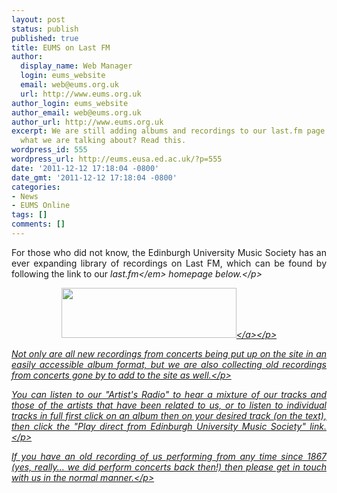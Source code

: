 ```yaml
---
layout: post
status: publish
published: true
title: EUMS on Last FM
author:
  display_name: Web Manager
  login: eums_website
  email: web@eums.org.uk
  url: http://www.eums.org.uk
author_login: eums_website
author_email: web@eums.org.uk
author_url: http://www.eums.org.uk
excerpt: We are still adding albums and recordings to our last.fm page. Don't know
  what we are talking about? Read this.
wordpress_id: 555
wordpress_url: http://eums.eusa.ed.ac.uk/?p=555
date: '2011-12-12 17:18:04 -0800'
date_gmt: '2011-12-12 17:18:04 -0800'
categories:
- News
- EUMS Online
tags: []
comments: []
---
```

<p style="text-align: justify;">For those who did not know, the Edinburgh University Music Society has an ever expanding library of recordings on Last FM, which can be found by following the link to our <em>last.fm<&#47;em> homepage below.<&#47;p></p>
<p style="text-align: center;"><a href="http:&#47;&#47;www.last.fm&#47;music&#47;Edinburgh+University+Music+Society" target="_blank"><img class="size-full wp-image-280" title="Find us on last.fm here" src="http:&#47;&#47;eums.eusa.ed.ac.uk&#47;wp-content&#47;uploads&#47;build&#47;quicklinks&#47;lastfm.png" alt="" width="280" height="80" &#47;><&#47;a><&#47;p></p>
<p style="text-align: justify;">Not only are all new recordings from concerts being put up on the site in an easily&nbsp;accessible album format, but we are also collecting old recordings from concerts gone by to add to the site as well.<&#47;p></p>
<p style="text-align: justify;">You can listen to our "Artist's Radio" to hear a mixture of our tracks and those of the artists that have been related to us, or to listen to individual tracks in full first click on an album then on your desired track&nbsp;(on the text), then click the "Play direct from Edinburgh University Music Society" link.<&#47;p></p>
<p style="text-align: justify;">If you have an old recording of us performing from any time since 1867 (yes, really... we did perform concerts back then!) then please get in touch with us in the normal manner.<&#47;p></p>

